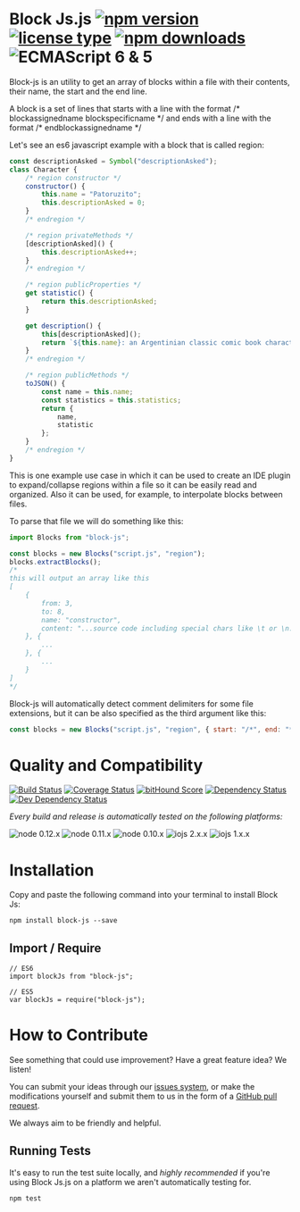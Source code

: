 # Block Js.js [![npm version](https://img.shields.io/npm/v/block-js.svg)](https://www.npmjs.com/package/block-js) [![license type](https://img.shields.io/npm/l/block-js.svg)](https://github.com/nicosommi/block-js.git/blob/master/LICENSE) [![npm downloads](https://img.shields.io/npm/dm/block-js.svg)](https://www.npmjs.com/package/block-js) ![ECMAScript 6 & 5](https://img.shields.io/badge/ECMAScript-6%20/%205-red.svg)

Block-js is an utility to get an array of blocks within a file with their contents, their name, the start and the end line.

A block is a set of lines that starts with a line with the format /\* blockassignedname blockspecificname \*/ and ends with a line with the format /\* endblockassignedname \*/

Let's see an es6 javascript example with a block that is called region:

```javascript
const descriptionAsked = Symbol("descriptionAsked");
class Character {
	/* region constructor */
	constructor() {
		this.name = "Patoruzito";
		this.descriptionAsked = 0;
	}
	/* endregion */

	/* region privateMethods */
	[descriptionAsked]() {
		this.descriptionAsked++;
	}
	/* endregion */

	/* region publicProperties */
	get statistic() {
		return this.descriptionAsked;
	}

	get description() {
		this[descriptionAsked]();
		return `${this.name}: an Argentinian classic comic book character. Usa poncho.`;
	}
	/* endregion */

	/* region publicMethods */
	toJSON() {
		const name = this.name;
		const statistics = this.statistics;
		return {
			name,
			statistic
		};
	}
	/* endregion */
}
```

This is one example use case in which it can be used to create an IDE plugin to expand/collapse regions within a file so it can be easily read and organized.
Also it can be used, for example, to interpolate blocks between files.

To parse that file we will do something like this:

```javascript
import Blocks from "block-js";

const blocks = new Blocks("script.js", "region");
blocks.extractBlocks();
/*
this will output an array like this
[
	{
		from: 3,
		to: 8,
		name: "constructor",
		content: "...source code including special chars like \t or \n..."
	}, {
		...
	}, {
		...
	}
]
*/
```

Block-js will automatically detect comment delimiters for some file extensions, but it can be also specified as the third argument like this:

```javascript
const blocks = new Blocks("script.js", "region", { start: "/*", end: "*/" });
```

# Quality and Compatibility

[![Build Status](https://travis-ci.org/nicosommi/block-js.png?branch=master)](https://travis-ci.org/nicosommi/block-js) [![Coverage Status](https://coveralls.io/repos/nicosommi/block-js/badge.svg)](https://coveralls.io/r/nicosommi/block-js)  [![bitHound Score](https://www.bithound.io/github/nicosommi/block-js/badges/score.svg)](https://www.bithound.io/github/nicosommi/block-js)  [![Dependency Status](https://david-dm.org/nicosommi/block-js.png?theme=shields.io)](https://david-dm.org/nicosommi/block-js?theme=shields.io) [![Dev Dependency Status](https://david-dm.org/nicosommi/block-js/dev-status.svg)](https://david-dm.org/nicosommi/block-js?theme=shields.io#info=devDependencies)

*Every build and release is automatically tested on the following platforms:*

![node 0.12.x](https://img.shields.io/badge/node-0.12.x-brightgreen.svg) ![node 0.11.x](https://img.shields.io/badge/node-0.11.x-brightgreen.svg) ![node 0.10.x](https://img.shields.io/badge/node-0.10.x-brightgreen.svg)
![iojs 2.x.x](https://img.shields.io/badge/iojs-2.x.x-brightgreen.svg) ![iojs 1.x.x](https://img.shields.io/badge/iojs-1.x.x-brightgreen.svg)

# Installation

Copy and paste the following command into your terminal to install Block Js:

```
npm install block-js --save
```

## Import / Require

```
// ES6
import blockJs from "block-js";
```

```
// ES5
var blockJs = require("block-js");
```

# How to Contribute

See something that could use improvement? Have a great feature idea? We listen!

You can submit your ideas through our [issues system](https://github.com/nicosommi/block-js/issues), or make the modifications yourself and submit them to us in the form of a [GitHub pull request](https://help.github.com/articles/using-pull-requests/).

We always aim to be friendly and helpful.

## Running Tests

It's easy to run the test suite locally, and *highly recommended* if you're using Block Js.js on a platform we aren't automatically testing for.

```
npm test
```
